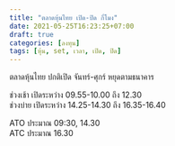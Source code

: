 ```yaml
---
title: "ตลาดหุ้นไทย เปิด-ปิด กี่โมง"
date: 2021-05-25T16:23:25+07:00
draft: true
categories: [ลงทุน]
tags: [หุ้น, set, เวลา, เปิด, ปิด]
---
```


ตลาดหุ้นไทย ปกติเปิด จันทร์-ศุกร์ หยุดตามธนาคาร

ช่วงเช้า เปิดระหว่าง 09.55-10.00 ถึง 12.30\
ช่วงบ่าย เปิดระหว่าง 14.25-14.30 ถึง 16.35-16.40

ATO ประมาณ 09:30, 14.30\
ATC ประมาณ 16.30
